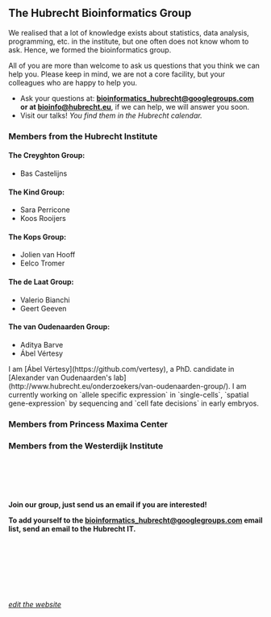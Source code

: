 ## The Hubrecht Bioinformatics Group


We realised that a lot of knowledge exists about statistics, data analysis, programming, etc. in the institute, but one often does not know whom to ask. Hence, we formed the bioinformatics group. 

All of you are more than welcome to ask us questions that you think we can help you. Please keep in mind, we are not a core facility, but your colleagues who are happy to help you. 

- Ask your questions at: **bioinformatics_hubrecht@googlegroups.com or at bioinfo@hubrecht.eu**, if we can help, we will answer you soon.
- Visit our talks! *You find them in the Hubrecht calendar.*

### Members from the Hubrecht Institute

#### The Creyghton Group:

 - Bas Castelijns

#### The Kind Group:

 - Sara Perricone
 - Koos Rooijers

#### The Kops Group:

 - Jolien van Hooff
 - Eelco Tromer

#### The de Laat Group:

 - Valerio Bianchi
 - Geert Geeven

#### The van Oudenaarden Group:

 - Aditya Barve
 - Ábel Vértesy
<!--  ![image](https://avatars0.githubusercontent.com/u/5101911?v=3&u=e5fac0a61bf44082f478bf1d7fd4effd20ef0324&s=400) --> 	I am [Ábel Vértesy](https://github.com/vertesy), a PhD. candidate in [Alexander van Oudenaarden's lab](http://www.hubrecht.eu/onderzoekers/van-oudenaarden-group/). I am currently working on `allele specific expression` in `single-cells`, `spatial gene-expression` by sequencing and `cell fate decisions` in early embryos. 


### Members from Princess Maxima Center



### Members from the Westerdijk Institute  



<br><br><br><br>

**Join our group, just send us an email if you are interested!**

**To add yourself to the bioinformatics_hubrecht@googlegroups.com email list, send an email to the Hubrecht IT.**



 <br/> <br/> <br/> <br/> <br/> <br/> <br/>
[*edit the website*](https://github.com/HubrechtBioinformatics/HubrechtBioinformatics.github.io/edit/master/index.md)
<!--[*edit the website*](https://github.com/HubrechtBioinformatics/HubrechtBioinformatics.github.io/generated_pages/new)-->